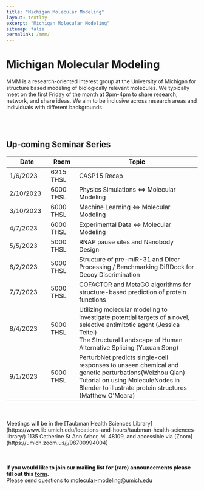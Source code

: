```yaml
---
title: "Michigan Molecular Modeling"
layout: textlay
excerpt: "Michigan Molecular Modeling"
sitemap: false
permalink: /mmm/
---
```

<style>
body {
  background-image: url("{{ site.url }}{{ site.baseurl }}/images/mmm/mmm_logo2.jpg");
  background-repeat: no-repeat;
  background-size: 20%;
}
</style>


# Michigan Molecular Modeling
MMM is a research-oriented interest group at the University of Michigan for structure based modeling of biologically relevant molecules. We typically meet on the first Friday of the month at 3pm-4pm to share research, network, and share ideas. We aim to be inclusive across research areas and individuals with different backgrounds.

<BR><BR>
## Up-coming Seminar Series

<table>
  <thead>
    <b><tr> <th>Date</th> <th>Room</th> <th>Topic</th> </tr></b>
  </thead>
  <tbody>
    <tr> <td>1/6/2023&nbsp;&nbsp;</td> <td>6215 THSL&nbsp;&nbsp;</td> <td>CASP15 Recap</td> </tr>
    <tr> <td>2/10/2023&nbsp;&nbsp;</td> <td>6000 THSL&nbsp;&nbsp;</td> <td>Physics Simulations &lt;=&gt; Molecular Modeling</td> </tr>
    <tr> <td>3/10/2023&nbsp;&nbsp;</td> <td>6000 THSL&nbsp;&nbsp;</td> <td>Machine Learning &lt;=&gt; Molecular Modeling</td> </tr>
    <tr> <td>4/7/2023&nbsp;&nbsp;</td> <td>6000 THSL&nbsp;&nbsp;</td> <td>Experimental Data &lt;=&gt; Molecular Modeling</td> </tr>
    <tr> <td>5/5/2023&nbsp;&nbsp;</td> <td>5000 THSL&nbsp;&nbsp;</td>  <td>RNAP pause sites and Nanobody Design</td> </tr>
    <tr> <td>6/2/2023&nbsp;&nbsp;</td> <td>5000 THSL&nbsp;&nbsp;</td>  <td>Structure of pre-miR-31 and Dicer Processing / Benchmarking DiffDock for Decoy Discrimination</td> </tr>
    <tr> <td>7/7/2023&nbsp;&nbsp;</td> <td>5000 THSL&nbsp;&nbsp;</td>  <td>COFACTOR and MetaGO algorithms for structure-based prediction of protein functions</td> </tr>
    <tr> <td>8/4/2023&nbsp;&nbsp;</td> <td>5000 THSL&nbsp;&nbsp;</td>  <td>Utilizing molecular modeling to investigate potential targets of a novel, selective antimitotic agent (Jessica Teitel)<br>The Structural Landscape of Human Alternative Splicing (Yuxuan Song) </td> </tr>
    <tr> <td>9/1/2023&nbsp;&nbsp;</td> <td>5000 THSL&nbsp;&nbsp;</td>  <td>PerturbNet predicts single-cell responses to unseen
chemical and genetic perturbations(Weizhou Qian)<br><a>Tutorial on using MoleculeNodes</a href="https://maomlab.github.io/molecule_nodes/"> in Blender to illustrate protein structures (Matthew O'Meara)</td></tr>
  </tbody>
</table>    
<BR><BR>  
Meetings will be in the [Taubman Health Sciences Library](https://www.lib.umich.edu/locations-and-hours/taubman-health-sciences-library/) 1135 Catherine St Ann Arbor, MI 48109, and accessible via [Zoom](https://umich.zoom.us/j/98700994004)
  
<BR><BR>
**If you would like to join our mailing list for (rare) announcements please fill out this [form](https://forms.gle/fEGmTFBUxA4dnPTj7).**
<BR>
Please send questions to molecular-modeling@umich.edu 
  
<BR><BR><BR><BR><BR><BR><BR><BR><BR><BR><BR><BR><BR><BR><BR><BR><BR><BR><BR><BR>
<BR><BR><BR><BR><BR><BR><BR><BR><BR><BR>

